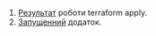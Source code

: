 1. [Результат](output/terraform_apply.txt) роботи terraform apply.
2. [Запущенний](output/curl.txt) додаток.
